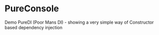 PureConsole
===========

Demo PureDI (Poor Mans DI) - showing a very simple way of Constructor based dependency injection


